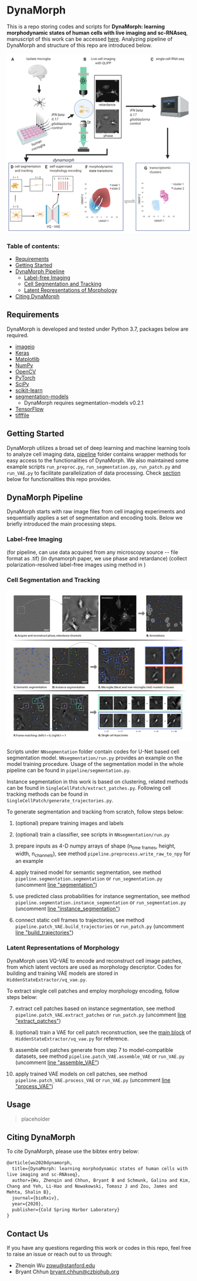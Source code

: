 # DynaMorph

This is a repo storing codes and scripts for **DynaMorph: learning morphodynamic states of human cells with live imaging and sc-RNAseq**, manuscript of this work can be accessed [here](https://www.biorxiv.org/content/10.1101/2020.07.20.213074v1). Analyzing pipeline of DynaMorph and structure of this repo are introduced below.

![pipeline_fig](graphicalabstract_dynamorph.jpg)

### Table of contents:

- [Requirements](#requirements)
- [Getting Started](#getting-started)
- [DynaMorph Pipeline](#dynamorph-pipeline)
  - [Label-free Imaging](#label-free-imaging)
  - [Cell Segmentation and Tracking](#cell-segmentation-and-tracking)
  - [Latent Representations of Morphology](#latent-representations-of-morphology)
- [Citing DynaMorph](#citing-dynamorph)

## Requirements

DynaMorph is developed and tested under Python 3.7, packages below are required.

- [imageio](https://imageio.github.io/)
- [Keras](https://keras.io/)
- [Matplotlib](https://matplotlib.org/)
- [NumPy](https://numpy.org/)
- [OpenCV](https://opencv.org/about/)
- [PyTorch](https://pytorch.org/)
- [SciPy](https://www.scipy.org/)
- [scikit-learn](https://scikit-learn.org/)
- [segmentation-models](https://github.com/qubvel/segmentation_models)
  - DynaMorph requires segmentation-models v0.2.1
- [TensorFlow](https://www.tensorflow.org/)
- [tifffile](https://pypi.org/project/tifffile/)

## Getting Started

DynaMorph utilizes a broad set of deep learning and machine learning tools to analyze cell imaging data, [pipeline](https://github.com/czbiohub/dynamorph/tree/master/pipeline) folder contains wrapper methods for easy access to the functionalities of DynaMorph. We also maintained some example scripts `run_preproc.py`, `run_segmentation.py`, `run_patch.py` and `run_VAE.py` to facilitate parallelization of data processing. Check [section](#cell-segmentation-and-tracking) below for functionalities this repo provides.

## DynaMorph Pipeline

DynaMorph starts with raw image files from cell imaging experiments and sequentially applies a set of segmentation and encoding tools. Below we briefly introduced the main processing steps.

### Label-free Imaging
(for pipeline, can use data acquired from any microscopy source -- file format as .tif)
(in dynamorph paper, we use phase and retardance)
(collect polarization-resolved label-free images using method in <reference to virtual staining paper> )

### Cell Segmentation and Tracking

![pipeline_fig](pipeline.jpg)

Scripts under `NNsegmentation` folder contain codes for U-Net based cell segmentation model. `NNsegmentation/run.py` provides an example on the model training procedure. Usage of the segmentation model in the whole pipeline can be found in `pipeline/segmentation.py`.

Instance segmentation in this work is based on clustering, related methods can be found in `SingleCellPatch/extract_patches.py`. Following cell tracking methods can be found in `SingleCellPatch/generate_trajectories.py`.

To generate segmentation and tracking from scratch, follow steps below:

1. (optional) prepare training images and labels

2. (optional) train a classifier, see scripts in `NNsegmentation/run.py`

3. prepare inputs as 4-D numpy arrays of shape (n<sub>time frames</sub>, height, width, n<sub>channels</sub>), see method `pipeline.preprocess.write_raw_to_npy` for an example

4. apply trained model for semantic segmentation, see method `pipeline.segmentation.segmentation` or `run_segmentation.py` (uncomment [line "segmentation"](https://github.com/czbiohub/dynamorph/blob/8965b5d7b21895d95d548cc3ef6c1a397cee8255/run_segmentation.py#L71))

5. use predicted class probabilities for instance segmentation, see method `pipeline.segmentation.instance_segmentation` or `run_segmentation.py` (uncomment [line "instance_segmentation"](https://github.com/czbiohub/dynamorph/blob/8965b5d7b21895d95d548cc3ef6c1a397cee8255/run_segmentation.py#L72))

6. connect static cell frames to trajectories, see method `pipeline.patch_VAE.build_trajectories` or `run_patch.py` (uncomment [line "build_trajectories"](https://github.com/czbiohub/dynamorph/blob/8965b5d7b21895d95d548cc3ef6c1a397cee8255/run_patch.py#L45))

### Latent Representations of Morphology
DynaMorph uses VQ-VAE to encode and reconstruct cell image patches, from which latent vectors are used as morphology descriptor. Codes for building and training VAE models are stored in `HiddenStateExtractor/vq_vae.py`.

To extract single cell patches and employ morphology encoding, follow steps below:

7. extract cell patches based on instance segmentation, see method `pipeline.patch_VAE.extract_patches` or `run_patch.py` (uncomment [line "extract_patches"](https://github.com/czbiohub/dynamorph/blob/8965b5d7b21895d95d548cc3ef6c1a397cee8255/run_patch.py#L44))  

8. (optional) train a VAE for cell patch reconstruction, see the [main block](https://github.com/czbiohub/dynamorph/blob/8965b5d7b21895d95d548cc3ef6c1a397cee8255/HiddenStateExtractor/vq_vae.py#L1041) of `HiddenStateExtractor/vq_vae.py` for reference.

9. assemble cell patches generate from step 7 to model-compatible datasets, see method `pipeline.patch_VAE.assemble_VAE` or `run_VAE.py` (uncomment [line "assemble_VAE"](https://github.com/czbiohub/dynamorph/blob/8965b5d7b21895d95d548cc3ef6c1a397cee8255/run_VAE.py#L41)) 

10. apply trained VAE models on cell patches, see method `pipeline.patch_VAE.process_VAE` or `run_VAE.py` (uncomment [line "process_VAE"](https://github.com/czbiohub/dynamorph/blob/8965b5d7b21895d95d548cc3ef6c1a397cee8255/run_VAE.py#L42))

## Usage

> placeholder

## Citing DynaMorph

To cite DynaMorph, please use the bibtex entry below:

```
@article{wu2020dynamorph,
  title={DynaMorph: learning morphodynamic states of human cells with live imaging and sc-RNAseq},
  author={Wu, Zhenqin and Chhun, Bryant B and Schmunk, Galina and Kim, Chang and Yeh, Li-Hao and Nowakowski, Tomasz J and Zou, James and Mehta, Shalin B},
  journal={bioRxiv},
  year={2020},
  publisher={Cold Spring Harbor Laboratory}
}
```

## Contact Us

If you have any questions regarding this work or codes in this repo, feel free to raise an issue or reach out to us through:
- Zhenqin Wu <zqwu@stanford.edu>
- Bryant Chhun <bryant.chhun@czbiohub.org>

